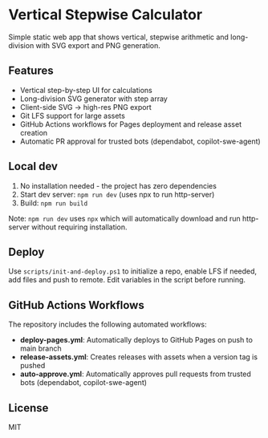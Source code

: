 # Vertical Stepwise Calculator

Simple static web app that shows vertical, stepwise arithmetic and long-division with SVG export and PNG generation.

## Features
- Vertical step-by-step UI for calculations
- Long-division SVG generator with step array
- Client-side SVG -> high-res PNG export
- Git LFS support for large assets
- GitHub Actions workflows for Pages deployment and release asset creation
- Automatic PR approval for trusted bots (dependabot, copilot-swe-agent)

## Local dev
1. No installation needed - the project has zero dependencies
2. Start dev server: `npm run dev` (uses npx to run http-server)
3. Build: `npm run build`

Note: `npm run dev` uses `npx` which will automatically download and run http-server without requiring installation.

## Deploy
Use `scripts/init-and-deploy.ps1` to initialize a repo, enable LFS if needed, add files and push to remote. Edit variables in the script before running.

## GitHub Actions Workflows
The repository includes the following automated workflows:
- **deploy-pages.yml**: Automatically deploys to GitHub Pages on push to main branch
- **release-assets.yml**: Creates releases with assets when a version tag is pushed
- **auto-approve.yml**: Automatically approves pull requests from trusted bots (dependabot, copilot-swe-agent)

## License
MIT